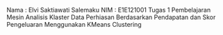 Nama : Elvi Saktiawati Salemaku
NIM  : E1E121001
Tugas 1 Pembelajaran Mesin
Analisis Klaster Data Perhiasan Berdasarkan Pendapatan dan Skor Pengeluaran Menggunakan KMeans Clustering
